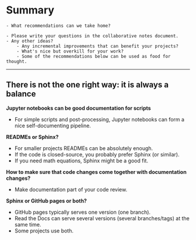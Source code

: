 # Summary

```{questions}
- What recommendations can we take home?
```

```{discussion}
- Please write your questions in the collaborative notes document.
- Any other ideas?
    - Any incremental improvements that can benefit your projects?
    - What's nice but overkill for your work?
    - Some of the recommendations below can be used as food for thought.
```

---

## There is not the one right way: it is always a balance


**Jupyter notebooks can be good documentation for scripts**

- For simple scripts and post-processing, Jupyter notebooks can form a nice
  self-documenting pipeline.


**READMEs or Sphinx?**

- For smaller projects READMEs can be absolutely enough.
- If the code is closed-source, you probably prefer Sphinx (or similar).
- If you need math equations, Sphinx might be a good fit.


**How to make sure that code changes come together with documentation changes?**

- Make documentation part of your code review.


**Sphinx or GitHub pages or both?**

- GitHub pages typically serves one version (one branch).
- Read the Docs can serve several versions (several branches/tags) at the same time.
- Some projects use both.
